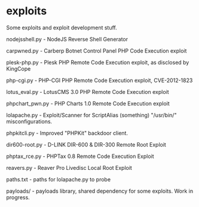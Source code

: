 exploits
========

Some exploits and exploit development stuff.

nodejsshell.py - NodeJS Reverse Shell Generator

carpwned.py - Carberp Botnet Control Panel PHP Code Execution exploit

plesk-php.py - Plesk PHP Remote Code Execution exploit, as disclosed by KingCope

php-cgi.py - PHP-CGI PHP Remote Code Execution exploit, CVE-2012-1823

lotus_eval.py - LotusCMS 3.0 PHP Remote Code Execution exploit

phpchart_pwn.py - PHP Charts 1.0 Remote Code Execution exploit

lolapache.py - Exploit/Scanner for ScriptAlias (something) "/usr/bin/" misconfigurations.

phpkitcli.py - Improved "PHPKit" backdoor client.

dir600-root.py - D-LINK DIR-600 & DIR-300 Remote Root Exploit

phptax_rce.py - PHPTax 0.8 Remote Code Execution Exploit

reavers.py - Reaver Pro Livedisc Local Root Exploit

paths.txt - paths for lolapache.py to probe

payloads/ - payloads library, shared dependency for some exploits. Work in progress.
